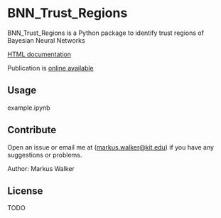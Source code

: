 # BNN_Trust_Regions

BNN_Trust_Regions is a Python package to identify trust regions of Bayesian Neural Networks


[HTML documentation](https://github.com/KIT-ISAS/BNN_Trust_Regions/blob/55ba5f30e53547c0bc0aab0463f0aba7be958559/html/BNN_trust_regions/index.html)

Publication is [online available](https://isas.iar.kit.edu/pdf/SDFMFI23_Walker.pdf)



## Usage 
example.ipynb

## Contribute
Open an issue or email me at (<markus.walker@kit.edu>) if you have any suggestions or problems.

Author: Markus Walker

## License
TODO